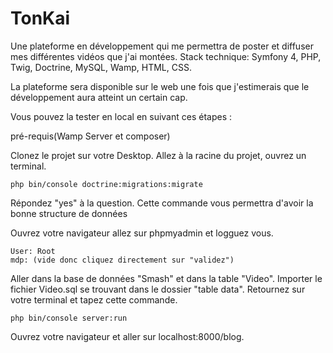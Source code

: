 # TonKai

Une plateforme en développement qui me permettra de poster et diffuser mes différentes vidéos que j'ai montées.
Stack technique: Symfony 4, PHP, Twig, Doctrine, MySQL, Wamp, HTML, CSS.

La plateforme sera disponible sur le web une fois que j'estimerais que le développement aura atteint un certain cap.

Vous pouvez la tester en local en suivant ces étapes : 

pré-requis(Wamp Server et composer)

Clonez le projet sur votre Desktop.
Allez à la racine du projet, ouvrez un terminal.
```
php bin/console doctrine:migrations:migrate
```
Répondez "yes" à la question. Cette commande vous permettra d'avoir la bonne structure de données 

Ouvrez votre navigateur allez sur phpmyadmin et logguez vous.
```
User: Root 
mdp: (vide donc cliquez directement sur "validez") 
```
Aller dans la base de données "Smash" et dans la table "Video". Importer le fichier Video.sql se trouvant dans le dossier "table data".
Retournez sur votre terminal et tapez cette commande.

```
php bin/console server:run
```
Ouvrez votre navigateur et aller sur localhost:8000/blog.
